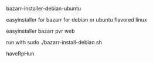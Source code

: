 
bazarr-installer-debian-ubuntu

easyinstaller for bazarr for debian or ubuntu flavored linux

easyinstaller bazarr pvr web

run with sudo ./bazarr-install-debian.sh

haveRpHun


